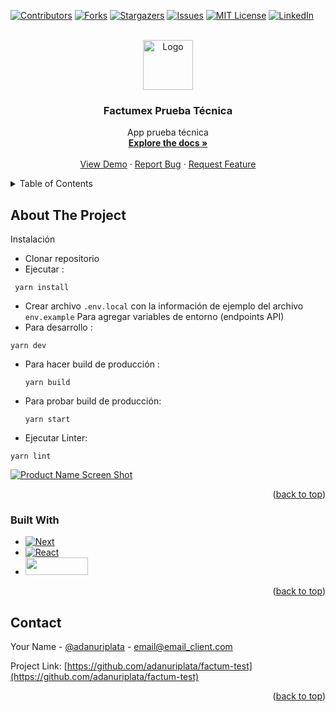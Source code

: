 <a name="readme-top"></a>

[![Contributors][contributors-shield]][contributors-url]
[![Forks][forks-shield]][forks-url]
[![Stargazers][stars-shield]][stars-url]
[![Issues][issues-shield]][issues-url]
[![MIT License][license-shield]][license-url]
[![LinkedIn][linkedin-shield]][linkedin-url]

<!-- PROJECT LOGO -->
<br />
<div align="center">
  <a href="https://github.com/adanuriplata/factum-test">
    <img src="https://adanplata.com/mastile-150x150.png" alt="Logo" width="80" height="80">
  </a>

<h3 align="center">Factumex Prueba Técnica</h3>

  <p align="center">
    App prueba técnica
    <br />
    <a href="https://github.com/adanuriplata/factum-test"><strong>Explore the docs »</strong></a>
    <br />
    <br />
    <a href="https://factum-test.vercel.app/">View Demo</a>
    ·
    <a href="https://github.com/adanuriplata/factum-test/issues">Report Bug</a>
    ·
    <a href="https://github.com/adanuriplata/factum-test/issues">Request Feature</a>
  </p>
</div>

<!-- TABLE OF CONTENTS -->
<details>
  <summary>Table of Contents</summary>
  <ol>
    <li>
      <a href="#about-the-project">About The Project</a>
      <ul>
        <li><a href="#built-with">Built With</a></li>
      </ul>
    </li>
    <li>
      <a href="#getting-started">Getting Started</a>
      <ul>
        <li><a href="#prerequisites">Prerequisites</a></li>
        <li><a href="#installation">Installation</a></li>
      </ul>
    </li>
    <li><a href="#usage">Usage</a></li>
    <li><a href="#roadmap">Roadmap</a></li>
    <li><a href="#contributing">Contributing</a></li>
    <li><a href="#license">License</a></li>
    <li><a href="#contact">Contact</a></li>
    <li><a href="#acknowledgments">Acknowledgments</a></li>
  </ol>
</details>

<!-- ABOUT THE PROJECT -->

## About The Project

Instalación

- Clonar repositorio 
- Ejecutar :
 ``` 
  yarn install 
 ```
 - Crear archivo ``` .env.local ``` con la información de ejemplo del archivo ``` env.example ``` Para agregar variables de entorno (endpoints API)
 - Para desarrollo :
  ```
  yarn dev
  ```
- Para hacer build de producción :
  ```
  yarn build
  ```
- Para probar build de producción:
  ```
  yarn start
  ```
-  Ejecutar Linter:
  ```
  yarn lint
  ```






[![Product Name Screen Shot][product-screenshot]](https://adanplata.com/img/og-image.jpg)


<p align="right">(<a href="#readme-top">back to top</a>)</p>

### Built With

- [![Next][next.js]][next-url]
- [![React][react.js]][react-url]
- <a href='https://sass-lang.com/'><img src="https://img.shields.io/badge/TypeScript-007ACC?style=for-the-badge&logo=typescript&logoColor=white" loading="lazy" width="100" height="28"></a>

<p align="right">(<a href="#readme-top">back to top</a>)</p>

<!-- CONTACT -->

## Contact

Your Name - [@adanuriplata](https://twitter.com/adanuriplata) - email@email_client.com

Project Link: [https://github.com/adanuriplata/factum-test](https://github.com/adanuriplata/factum-test)

<p align="right">(<a href="#readme-top">back to top</a>)</p>

<!-- ACKNOWLEDGMENTS -->

<!--## Acknowledgments

- [Post for create nextjs blog]('https://www.freecodecamp.org/news/how-to-build-your-own-blog-with-next-js-and-mdx/')
- [Post for create nextjs blog mdx]('https://blog.logrocket.com/create-next-js-mdx-blog/')

<p align="right">(<a href="#readme-top">back to top</a>)</p>

-->

<!-- MARKDOWN LINKS & IMAGES -->
<!-- https://www.markdownguide.org/basic-syntax/#reference-style-links -->

[contributors-shield]: https://img.shields.io/github/contributors/adanuriplata/factum-test.svg?style=for-the-badge
[contributors-url]: https://github.com/adanuriplata/factum-test/graphs/contributors
[forks-shield]: https://img.shields.io/github/forks/adanuriplata/factum-test.svg?style=for-the-badge
[forks-url]: https://github.com/adanuriplata/factum-test/network/members
[stars-shield]: https://img.shields.io/github/stars/adanuriplata/factum-test.svg?style=for-the-badge
[stars-url]: https://github.com/adanuriplata/factum-test/stargazers
[issues-shield]: https://img.shields.io/github/issues/adanuriplata/factum-test.svg?style=for-the-badge
[issues-url]: https://github.com/adanuriplata/factum-test/issues
[license-shield]: https://img.shields.io/github/license/adanuriplata/factum-test.svg?style=for-the-badge
[license-url]: https://github.com/adanuriplata/factum-test/blob/master/LICENSE.txt
[linkedin-shield]: https://img.shields.io/badge/-LinkedIn-black.svg?style=for-the-badge&logo=linkedin&colorB=555
[linkedin-url]: https://linkedin.com/in/adanuriplata
[product-screenshot]: images/screenshot.png
[next.js]: https://img.shields.io/badge/next.js-000000?style=for-the-badge&logo=nextdotjs&logoColor=white
[next-url]: https://nextjs.org/
[react.js]: https://img.shields.io/badge/React-20232A?style=for-the-badge&logo=react&logoColor=61DAFB
[react-url]: https://reactjs.org/
[Vite]: https://img.shields.io/badge/Vite-20232A?style=for-the-badge&logo=vite&logoColor=FFC840
[Vite-url]: https://vitejs.dev